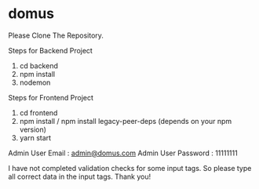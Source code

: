 # domus


Please Clone The Repository.

Steps for Backend Project
1. cd backend
2. npm install
3. nodemon

Steps for Frontend Project
1. cd frontend
2. npm install / npm install legacy-peer-deps (depends on your npm version)
3. yarn start

Admin User Email : admin@domus.com
Admin User Password : 11111111



I have not completed validation checks for some input tags.
So please type all correct data in the input tags.
Thank you!

